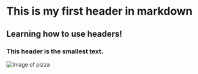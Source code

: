 # This is my first header in markdown
## Learning how to use headers!
### This header is the smallest text.

![Image of pizza](https://therecipecritic.com/wp-content/uploads/2019/05/besthomemadepizza3.jpg)
